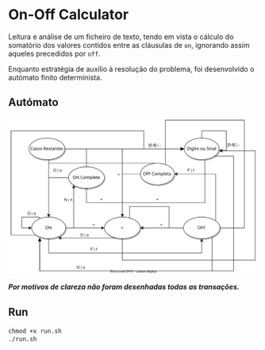 # On-Off Calculator

Leitura e análise de um ficheiro de texto, tendo em vista o cálculo do somatório dos valores contidos entre as cláusulas de `on`, ignorando assim aqueles precedidos por `off`.

Enquanto estratégia de auxílio à resolução do problema, foi desenvolvido o autómato finito determinista.

## Autómato
![Autómato finito desterminista](automato.svg)

***Por motivos de clareza não foram desenhadas todas as transações.*** 

## Run

```
chmod +x run.sh
./run.sh
```